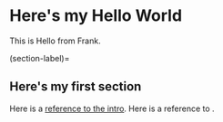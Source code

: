 # Here's my Hello World

This is Hello from Frank.

(section-label)=
## Here's my first section

Here is a [reference to the intro](intro.md). Here is a reference to [](section-label).